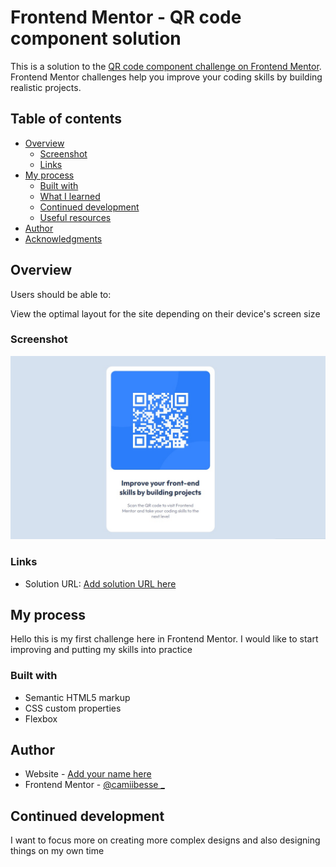 # Frontend Mentor - QR code component solution

This is a solution to the [QR code component challenge on Frontend Mentor](https://www.frontendmentor.io/challenges/qr-code-component-iux_sIO_H). Frontend Mentor challenges help you improve your coding skills by building realistic projects. 

## Table of contents

- [Overview](#overview)
  - [Screenshot](#screenshot)
  - [Links](#links)
- [My process](#my-process)
  - [Built with](#built-with)
  - [What I learned](#what-i-learned)
  - [Continued development](#continued-development)
  - [Useful resources](#useful-resources)
- [Author](#author)
- [Acknowledgments](#acknowledgments)



## Overview

Users should be able to:

View the optimal layout for the site depending on their device's screen size

### Screenshot

![](./screenshot.jpg)


### Links

- Solution URL: [Add solution URL here](http://frontend.mentor.cb/) 

## My process

Hello this is my first challenge here in Frontend Mentor. 
I would like to start improving and putting my skills into practice

### Built with

- Semantic HTML5 markup
- CSS custom properties
- Flexbox

## Author

- Website - [Add your name here](https://www.your-site.com)
- Frontend Mentor - [@camiibesse _](https://www.frontendmentor.io/profile/camiibesse)

## Continued development

I want to focus more on creating more complex designs and also designing things on my own time

